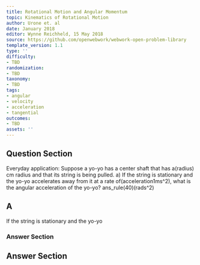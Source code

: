 ```yaml
---
title: Rotational Motion and Angular Momentum
topic: Kinematics of Rotational Motion
author: Urone et. al
date: January 2018
editor: Wynne Reichheld, 15 May 2018
source: https://github.com/openwebwork/webwork-open-problem-library
template_version: 1.1
type: ''
difficulty:
- TBD
randomization:
- TBD
taxonomy:
- TBD
tags:
- angular
- velocity
- acceleration
- tangential
outcomes:
- TBD
assets: ''
---
```


## Question Section 

Everyday application: Suppose a yo-yo has a center shaft that has a(radius) cm radius
and that its string is being pulled. 
a) If the string is stationary and the yo-yo
accelerates away from it at a rate of(acceleration1ms^2), what is the angular acceleration of the yo-yo? 
ans_rule(40)(rads^2)

## A
If the string is stationary and the yo-yo
### Answer Section


## Answer Section

